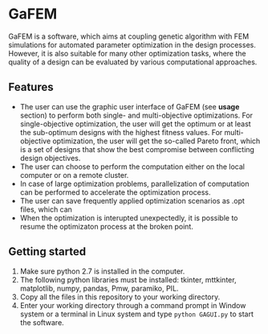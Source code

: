 
# GaFEM
GaFEM is a software, which aims at coupling genetic algorithm with FEM simulations for automated parameter optimization in the design processes. However, it is also suitable for many other optimization tasks, where the quality of a design can be evaluated by various computational approaches. 

## Features
 - The user can use the graphic user interface of GaFEM (see **usage** section) to perform both single- and multi-objective optimizations. For single-objective optimization, the user will get the optimum or at least the sub-optimum designs with the highest fitness values. For multi-objective optimization, the user will get the so-called Pareto front, which is a set of designs that show the best compromise between conflicting design objectives. 
 - The user can choose to perform the computation either on the local computer or on a remote cluster.
 - In case of large optimization problems, parallelization of computation can be performed to accelerate the optimization process.
 - The user can save frequently applied optimization scenarios as .opt files, which can 
 - When the optimization is interupted unexpectedly, it is possible to resume the optimizaton process at the broken point.

## Getting started
1. Make sure python 2.7 is installed in the computer.
2. The following python libraries must be installed: tkinter, mttkinter, matplotlib, numpy, pandas, Pmw, paramiko, PIL.
3. Copy all the files in this repository to your working directory.
4. Enter your working directory through a command prompt in Window system or a terminal in Linux system and type `python GAGUI.py` to start the software.
